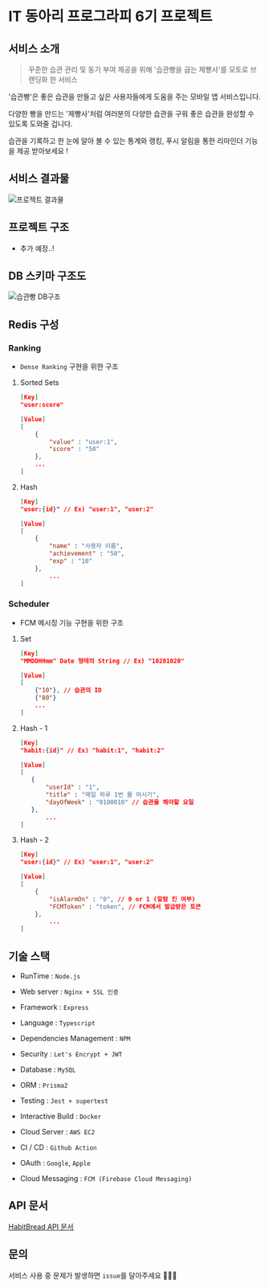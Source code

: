 # IT 동아리 프로그라피 6기 프로젝트

## 서비스 소개

> 꾸준한 습관 관리 및 동기 부여 제공을 위해 '습관빵을 굽는 제빵사'를 모토로 브랜딩화 한 서비스

'습관빵'은 좋은 습관을 만들고 싶은 사용자들에게 도움을 주는 모바일 앱 서비스입니다.

다양한 빵을 만드는 '제빵사'처럼 여러분의 다양한 습관을 구워 좋은 습관을 완성할 수 있도록 도와줄 겁니다.

습관을 기록하고 한 눈에 알아 볼 수 있는 통계와 랭킹, 푸시 알림을 통한 리마인더 기능을 제공 받아보세요 !

## 서비스 결과물

![프로젝트 결과물](https://user-images.githubusercontent.com/28949165/96334300-a85bb800-10aa-11eb-9650-f0a7bffc020e.png)

## 프로젝트 구조

- 추가 예정..!

## DB 스키마 구조도

![습관빵 DB구조](https://user-images.githubusercontent.com/28949165/96334295-a42f9a80-10aa-11eb-8d9a-5aec16e48331.png)

## Redis 구성

### Ranking

- `Dense Ranking` 구현을 위한 구조

1. Sorted Sets

   ```json
   [Key]
   "user:score"

   [Value]
   [
       {
           "value" : "user:1",
           "score" : "50"
       },
       ...
   ]
   ```

2. Hash

   ```json
   [Key]
   "user:{id}" // Ex) "user:1", "user:2"

   [Value]
   [
       {
           "name" : "사용자 이름",
           "achievement" : "50",
           "exp" : "10"
       },
           ...
   ]
   ```

### Scheduler

- FCM 메시징 기능 구현을 위한 구조

1. Set

   ```json
   [Key]
   "MMDDHHmm" Date 형태의 String // Ex) "10281020"

   [Value]
   [
       {"10"}, // 습관의 ID
       {"80"}
       ...
   ]
   ```

2. Hash - 1

   ```json
   [Key]
   "habit:{id}" // Ex) "habit:1", "habit:2"

   [Value]
   [
      {
          "userId" : "1",
          "title" : "매일 하루 1번 물 마시기",
          "dayOfWeek" : "0100010" // 습관을 해야할 요일
      },
          ...
   ]
   ```

3. Hash - 2

   ```json
   [Key]
   "user:{id}" // Ex) "user:1", "user:2"

   [Value]
   [
       {
           "isAlarmOn" : "0", // 0 or 1 (알람 킨 여부)
           "FCMToken" : "token", // FCM에서 발급받은 토큰
       },
           ...
   ]
   ```

## 기술 스택

- RunTime : `Node.js`

- Web server : `Nginx + SSL 인증`

- Framework : `Express`

- Language : `Typescript`

- Dependencies Management : `NPM`

- Security : `Let's Encrypt + JWT`

- Database : `MySQL`

- ORM : `Prisma2`

- Testing : `Jest + supertest`

- Interactive Build : `Docker`

- Cloud Server : `AWS EC2`

- CI / CD : `Github Action`

- OAuth : `Google`, `Apple`

- Cloud Messaging : `FCM (Firebase Cloud Messaging)`

## API 문서

[HabitBread API 문서](https://www.notion.so/dnatuna/aed8463a7c0f49c3a6ecaaf4b6829c2b?v=185049ab1dd54c87b4a80c178dd5875d)

## 문의

서비스 사용 중 문제가 발생하면 `issue`를 달아주세요 🙇🏻‍♂️
